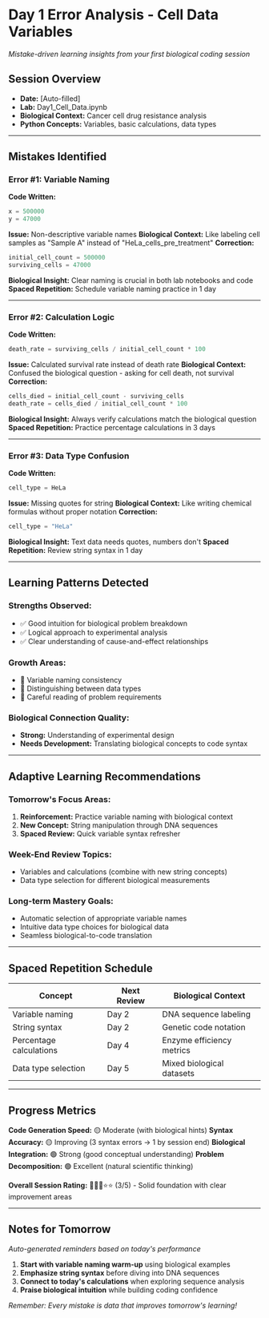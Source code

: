 # Day 1 Error Analysis - Cell Data Variables
*Mistake-driven learning insights from your first biological coding session*

## Session Overview
- **Date:** [Auto-filled]
- **Lab:** Day1_Cell_Data.ipynb  
- **Biological Context:** Cancer cell drug resistance analysis
- **Python Concepts:** Variables, basic calculations, data types

---

## Mistakes Identified

### Error #1: Variable Naming
**Code Written:**
```python
x = 500000
y = 47000
```

**Issue:** Non-descriptive variable names
**Biological Context:** Like labeling cell samples as "Sample A" instead of "HeLa_cells_pre_treatment"
**Correction:**
```python
initial_cell_count = 500000
surviving_cells = 47000
```

**Biological Insight:** Clear naming is crucial in both lab notebooks and code
**Spaced Repetition:** Schedule variable naming practice in 1 day

---

### Error #2: Calculation Logic
**Code Written:**
```python
death_rate = surviving_cells / initial_cell_count * 100
```

**Issue:** Calculated survival rate instead of death rate
**Biological Context:** Confused the biological question - asking for cell death, not survival
**Correction:**
```python
cells_died = initial_cell_count - surviving_cells
death_rate = cells_died / initial_cell_count * 100
```

**Biological Insight:** Always verify calculations match the biological question
**Spaced Repetition:** Practice percentage calculations in 3 days

---

### Error #3: Data Type Confusion
**Code Written:**
```python
cell_type = HeLa
```

**Issue:** Missing quotes for string
**Biological Context:** Like writing chemical formulas without proper notation
**Correction:**
```python
cell_type = "HeLa"
```

**Biological Insight:** Text data needs quotes, numbers don't
**Spaced Repetition:** Review string syntax in 1 day

---

## Learning Patterns Detected

### Strengths Observed:
- ✅ Good intuition for biological problem breakdown
- ✅ Logical approach to experimental analysis
- ✅ Clear understanding of cause-and-effect relationships

### Growth Areas:
- 🎯 Variable naming consistency
- 🎯 Distinguishing between data types
- 🎯 Careful reading of problem requirements

### Biological Connection Quality:
- **Strong:** Understanding of experimental design
- **Needs Development:** Translating biological concepts to code syntax

---

## Adaptive Learning Recommendations

### Tomorrow's Focus Areas:
1. **Reinforcement:** Practice variable naming with biological context
2. **New Concept:** String manipulation through DNA sequences
3. **Spaced Review:** Quick variable syntax refresher

### Week-End Review Topics:
- Variables and calculations (combine with new string concepts)
- Data type selection for different biological measurements

### Long-term Mastery Goals:
- Automatic selection of appropriate variable names
- Intuitive data type choices for biological data
- Seamless biological-to-code translation

---

## Spaced Repetition Schedule

| Concept | Next Review | Biological Context |
|---------|-------------|-------------------|
| Variable naming | Day 2 | DNA sequence labeling |
| String syntax | Day 2 | Genetic code notation |
| Percentage calculations | Day 4 | Enzyme efficiency metrics |
| Data type selection | Day 5 | Mixed biological datasets |

---

## Progress Metrics

**Code Generation Speed:** 🟡 Moderate (with biological hints)
**Syntax Accuracy:** 🟡 Improving (3 syntax errors → 1 by session end)
**Biological Integration:** 🟢 Strong (good conceptual understanding)
**Problem Decomposition:** 🟢 Excellent (natural scientific thinking)

**Overall Session Rating:** 🌟🌟🌟⭐⭐ (3/5) - Solid foundation with clear improvement areas

---

## Notes for Tomorrow
*Auto-generated reminders based on today's performance*

1. **Start with variable naming warm-up** using biological examples
2. **Emphasize string syntax** before diving into DNA sequences  
3. **Connect to today's calculations** when exploring sequence analysis
4. **Praise biological intuition** while building coding confidence

*Remember: Every mistake is data that improves tomorrow's learning!*